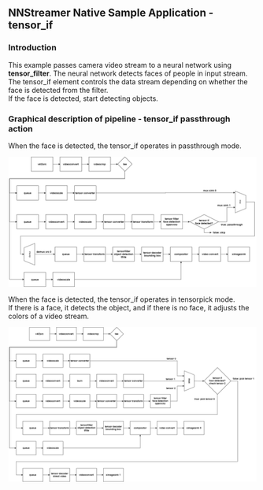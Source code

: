 ## NNStreamer Native Sample Application - tensor_if
### Introduction

This example passes camera video stream to a neural network using **tensor_filter**. The neural network detects faces of people in input stream.  
The tensor_if element controls the data stream depending on whether the face is detected from the filter.  
If the face is detected, start detecting objects.

### Graphical description of pipeline - tensor_if passthrough action

When the face is detected, the tensor_if operates in passthrough mode.

![pipeline-img](./tensorif_passthrough.png)

When the face is detected, the tensor_if operates in tensorpick mode.  
If there is a face, it detects the object, and if there is no face, it adjusts the colors of a video stream.

![pipeline-img](./tensor_if_tensorpick.png)
